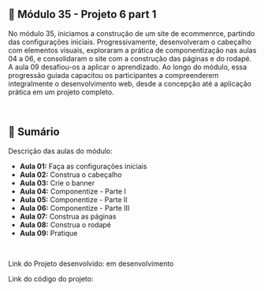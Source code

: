 ## 📌 Módulo 35 - Projeto 6 part 1
No módulo 35, iniciamos a construção de um site de ecommenrce, partindo das configurações iniciais. Progressivamente, desenvolveram o cabeçalho com elementos visuais, exploraram a prática de componentização nas aulas 04 a 06, e consolidaram o site com a construção das páginas e do rodapé. A aula 09 desafiou-os a aplicar o aprendizado. Ao longo do módulo, essa progressão guiada capacitou os participantes a compreenderem integralmente o desenvolvimento web, desde a concepção até a aplicação prática em um projeto completo.

<br>

## 📎 Sumário
Descrição das aulas do módulo:
- **Aula 01:** Faça as configurações iniciais
- **Aula 02:** Construa o cabeçalho
- **Aula 03:** Crie o banner
- **Aula 04:** Componentize - Parte I
- **Aula 05:** Componentize - Parte II
- **Aula 06:** Componentize - Parte III
- **Aula 07:** Construa as páginas
- **Aula 08:** Construa o rodapé
- **Aula 09:** Pratique

<br>

Link do Projeto desenvolvido: em desenvolvimento

Link do código do projeto: 
